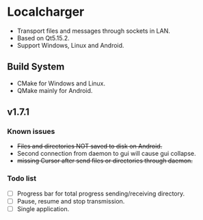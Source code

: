 # Localcharger
* Transport files and messages through sockets in LAN.
* Based on Qt5.15.2.
* Support Windows, Linux and Android.

## Build System
* CMake for Windows and Linux.
* QMake mainly for Android.

## v1.7.1
### Known issues
* ~~Files and directories NOT saved to disk on Android.~~
* Second connection from daemon to gui will cause gui collapse.
* ~~missing Cursor after send files or directories through daemon.~~

### Todo list
- [ ] Progress bar for total progress sending/receiving directory.
- [ ] Pause, resume and stop transmission.
- [ ] Single application.
